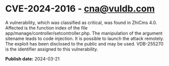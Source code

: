 # CVE-2024-2016 - cna@vuldb.com

A vulnerability, which was classified as critical, was found in ZhiCms 4.0. Affected is the function index of the file app/manage/controller/setcontroller.php. The manipulation of the argument sitename leads to code injection. It is possible to launch the attack remotely. The exploit has been disclosed to the public and may be used. VDB-255270 is the identifier assigned to this vulnerability.

**Publish date:** 2024-03-21
